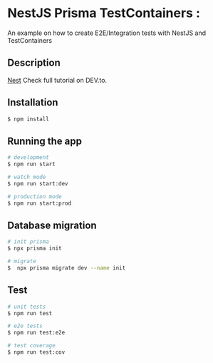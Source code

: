 # NestJS Prisma TestContainers : 
An example on how to create E2E/Integration tests with NestJS and TestContainers

## Description

[Nest](https://dev.to/medaymentn/improving-intergratione2e-testing-using-nestjs-and-testcontainers-3eh0) Check full tutorial on DEV.to.

## Installation

```bash
$ npm install
```

## Running the app

```bash
# development
$ npm run start

# watch mode
$ npm run start:dev

# production mode
$ npm run start:prod
```
## Database migration 

```bash
# init prisma
$ npx prisma init

# migrate
$  npx prisma migrate dev --name init
```

## Test

```bash
# unit tests
$ npm run test

# e2e tests
$ npm run test:e2e

# test coverage
$ npm run test:cov
```

